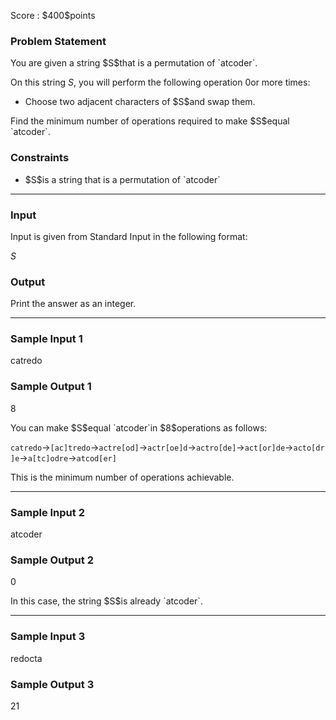 
<div>

<span>

<span>

<p>
Score : $400$points
</p>

<div>

<section>

### **Problem Statement**

<p>
You are given a string $S$that is a permutation of `atcoder`.

On this string $S$, you will perform the following operation $0$or more times:
</p>

<ul>

<li>
Choose two adjacent characters of $S$and swap them.
</li>

</ul>

<p>
Find the minimum number of operations required to make $S$equal `atcoder`.
</p>

</section>

</div>

<div>

<section>

### **Constraints**

<ul>

<li>
$S$is a string that is a permutation of `atcoder`
</li>

</ul>

</section>

</div>

---

<div>

<div>

<section>

### **Input**

<p>
Input is given from Standard Input in the following format:
</p>

<div>

$S$
</div>

</section>

</div>

<div>

<section>

### **Output**

<p>
Print the answer as an integer.
</p>

</section>

</div>

</div>

---

<div>

<section>

### **Sample Input 1**

<div>

catredo

</div>

</section>

</div>

<div>

<section>

### **Sample Output 1**

<div>

8

</div>

<p>
You can make $S$equal `atcoder`in $8$operations as follows:

`catredo`$\rightarrow$`[ac]tredo`$\rightarrow$`actre[od]`$\rightarrow$`actr[oe]d`$\rightarrow$`actro[de]`$\rightarrow$`act[or]de`$\rightarrow$`acto[dr]e`$\rightarrow$`a[tc]odre`$\rightarrow$`atcod[er]`

This is the minimum number of operations achievable.
</p>

</section>

</div>

---

<div>

<section>

### **Sample Input 2**

<div>

atcoder

</div>

</section>

</div>

<div>

<section>

### **Sample Output 2**

<div>

0

</div>

<p>
In this case, the string $S$is already `atcoder`.
</p>

</section>

</div>

---

<div>

<section>

### **Sample Input 3**

<div>

redocta

</div>

</section>

</div>

<div>

<section>

### **Sample Output 3**

<div>

21

</div>

</section>

</div>

</span>

</span>

</div>
